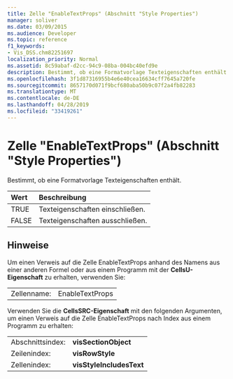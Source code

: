 ```yaml
---
title: Zelle "EnableTextProps" (Abschnitt "Style Properties")
manager: soliver
ms.date: 03/09/2015
ms.audience: Developer
ms.topic: reference
f1_keywords:
- Vis_DSS.chm82251697
localization_priority: Normal
ms.assetid: 8c59abaf-d2cc-94c9-08ba-004bc40efd9e
description: Bestimmt, ob eine Formatvorlage Texteigenschaften enthält.
ms.openlocfilehash: 3f1d87316955b4e6e40cea16634cff7645a720fe
ms.sourcegitcommit: 8657170d071f9bcf680aba50b9c07f2a4fb82283
ms.translationtype: MT
ms.contentlocale: de-DE
ms.lasthandoff: 04/28/2019
ms.locfileid: "33419261"
---
```

# <a name="enabletextprops-cell-style-properties-section"></a>Zelle "EnableTextProps" (Abschnitt "Style Properties")

Bestimmt, ob eine Formatvorlage Texteigenschaften enthält.
  
|**Wert**|**Beschreibung**|
|:-----|:-----|
|TRUE  <br/> |Texteigenschaften einschließen.  <br/> |
|FALSE  <br/> |Texteigenschaften ausschließen.  <br/> |
   
## <a name="remarks"></a>Hinweise

Um einen Verweis auf die Zelle EnableTextProps anhand des Namens aus einer anderen Formel oder aus einem Programm mit der **CellsU-Eigenschaft** zu erhalten, verwenden Sie: 
  
|||
|:-----|:-----|
|Zellenname:  <br/> |EnableTextProps  <br/> |
   
Verwenden Sie die **CellsSRC-Eigenschaft** mit den folgenden Argumenten, um einen Verweis auf die Zelle EnableTextProps nach Index aus einem Programm zu erhalten: 
  
|||
|:-----|:-----|
|Abschnittsindex:  <br/> |**visSectionObject** <br/> |
|Zeilenindex:  <br/> |**visRowStyle** <br/> |
|Zellenindex:  <br/> |**visStyleIncludesText** <br/> |
   


